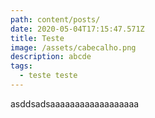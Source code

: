 ```yaml
---
path: content/posts/
date: 2020-05-04T17:15:47.571Z
title: Teste
image: /assets/cabecalho.png
description: abcde
tags:
  - teste teste
---
```


asddsadsaaaaaaaaaaaaaaaaaa
